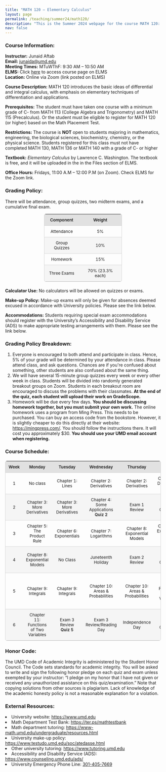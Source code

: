 ```yaml
---
title: "MATH 120 – Elementary Calculus"
layout: page
permalink: /teaching/summer24/math120/
description: "This is the Summer 2024 webpage for the course MATH 120: Elementary Calculus."
nav: false
---
```


### Course Information:

**Instructor:** Junaid Aftab  
**Email:** [junaida@umd.edu](mailto:junaida@umd.edu)   
**Meeting Times:** MTuWThF: 9:30 AM – 10:50 AM   
**ELMS:** Click [here](https://umd.instructure.com/courses/1373442) to access course page on ELMS  	   
**Location:** Online via Zoom (link posted on ELMS)  


**Course Description:**  MATH 120 introduces the basic ideas of differential and integral calculus, with emphasis on elementary techniques of differentiation and applications.

**Prerequisites:** The student must have taken one course with a minimum grade of C- from MATH 113 (College Algebra and Trigonometry) and MATH 115 (Precalculus). Or the student must be eligible to register for MATH 120 (or higher) based on the Math Placement Test.

**Restrictions:**  The course is **NOT** open to students majoring in mathematics, engineering, the biological sciences, biochemistry, chemistry, or the physical science. Students registered for this class must not have completed MATH 130, MATH 136 or MATH 140 with a grade of C- or higher

**Textbook:**  *Elementary Calculus* by Lawrence C. Washington. The textbook is free, and it will be uploaded in the in the Files section of ELMS.

**Office Hours:** Fridays, 11:00 A.M – 12:00 P.M (on Zoom). Check ELMS for the Zoom link.


### Grading Policy:

There will be attendance, group quizzes, two midterm exams, and a cumulative final exam. 


<table class="grading-table">
  <thead>
    <tr>
      <th>Component</th>
      <th>Weight</th>
    </tr>
  </thead>
  <tbody>
    <tr>
      <td>Attendance</td>
      <td>5%</td>
    </tr>
    <tr>
      <td>Group Quizzes</td>
      <td>10%</td>
    </tr>
    <tr>
      <td>Homework</td>
      <td>15%</td>
    </tr>
    <tr>
      <td>Three Exams</td>
      <td>70% (23.3% each)</td>
    </tr>
  </tbody>
</table>

<style>
.grading-table {
  width: 50%;
  margin: 0 auto 1.5em;
  border-collapse: collapse;
  text-align: center;
  font-size: 0.95em;
  border: 1px solid var(--table-border);
  border-radius: 6px;
  overflow: hidden;
}

.grading-table th,
.grading-table td {
  padding: 10px;
  border-bottom: 1px solid var(--table-border);
}

/* header row */
.grading-table th {
  background: color-mix(in srgb, currentColor 12%, transparent);
  font-weight: 600;
}

/* alternating rows */
.grading-table tr:nth-child(even) {
  background: color-mix(in srgb, currentColor 3%, transparent);
}

/* hover effect */
.grading-table tr:hover {
  background: color-mix(in srgb, currentColor 7%, transparent);
}

/* links (if any) */
.grading-table a {
  color: var(--global-theme-color);
  font-weight: 600;
  text-decoration: none;
}

.grading-table a:hover {
  text-decoration: underline;
}

/* light mode defaults */
:root {
  --table-border: #d0d0d0;
}

/* dark mode overrides */
@media (prefers-color-scheme: dark) {
  :root {
    --table-border: #444;
  }
}
</style>



**Calculator Use:** No calculators will be allowed on quizzes or exams.

**Make-up Policy:** Make-up exams will only be given for absences deemed excused in accordance with University policies. Please see the link below.

**Accommodations:** Students requiring special exam accommodations should register with the University’s Accessibility and Disability Service (ADS) to make appropriate testing arrangements with them. Please see the link below.



<h3>Grading Policy Breakdown:</h3>
<ol>
  <li>
    Everyone is encouraged to both attend and participate in class. 
    Hence, 5% of your grade will be determined by your attendance in class.
    Please attend class, and ask questions. Chances are if you're confused about something, other students are also confused about the same thing.
  </li>
  <li>
    We will have several 15-minute group quizzes every week or every other week in class. Students will be divided into randomly generated breakout groups on Zoom. 
    Students in each breakout room are encouraged to discuss the problems with their classmates. 
    <strong>At the end of the quiz, each student will upload their work on GradeScope.</strong>
  </li>
  <li>
    Homework will be due every few days. 
    <strong>You should be discussing homework together, but you must submit your own work.</strong> 
    The online homework uses a program from Ming Press. This needs to be purchased. You can buy an access code from the bookstore. However, it is slightly cheaper to do this directly at their website: 
    <a href="https://mingpress.com/" target="_blank">https://mingpress.com/</a>. 
    You should follow the instructions there. It will cost you approximately $30.  
    <strong>You should use your UMD email account when registering.</strong>
  </li>
</ol>


### Course Schedule:

<table class="schedule-table">
  <thead>
    <tr>
      <th>Week</th>
      <th>Monday</th>
      <th>Tuesday</th>
      <th>Wednesday</th>
      <th>Thursday</th>
      <th>Friday</th>
    </tr>
  </thead>
  <tbody>
    <tr>
      <td>1</td>
      <td>No class</td>
      <td>Chapter 1: Lines</td>
      <td>Chapter 2: Derivatives</td>
      <td>Chapter 2: Derivatives</td>
      <td>Chapter 2: Derivatives<br><strong><a href="/assets/teaching/summer24/Quiz1.pdf">Quiz 1</a></strong></td>
    </tr>
    <tr>
      <td>2</td>
      <td>Chapter 3: More Derivatives</td>
      <td>Chapter 3: More Derivatives</td>
      <td>Chapter 4: Some Applications<br><strong><a href="/assets/teaching/summer24/Quiz2.pdf">Quiz 2</a></strong></td>
      <td>Exam 1 Review</td>
      <td><strong><a href="/assets/teaching/summer24/Exam1.pdf">Exam 1</a></strong><br>Covers Chapters 1-4</td>
    </tr>
    <tr>
      <td>3</td>
      <td>Chapter 5: The Product Rule</td>
      <td>Chapter 6: Exponentials</td>
      <td>Chapter 7: Logarithms</td>
      <td>Chapter 8: Exponential Models</td>
      <td>Chapter 8: Exponential Models<br><strong><a href="/assets/teaching/summer24/Quiz3.pdf">Quiz 3</a></strong></td>
    </tr>
    <tr>
      <td>4</td>
      <td>Chapter 8: Exponential Models</td>
      <td>No Class</td>
      <td>Juneteenth Holiday</td>
      <td>Exam 2 Review</td>
      <td><strong><a href="/assets/teaching/summer24/Exam2.pdf">Exam 2</a></strong><br>Covers Chapters 5-8</td>
    </tr>
    <tr>
      <td>5</td>
      <td>Chapter 9: Integrals</td>
      <td>Chapter 9: Integrals</td>
      <td>Chapter 10: Areas & Probabilities</td>
      <td>Chapter 10: Areas & Probabilities</td>
      <td>Chapter 11: Functions of Two Variables<br><strong><a href="/assets/teaching/summer24/Quiz4.pdf">Quiz 4</a></strong></td>
    </tr>
    <tr>
      <td>6</td>
      <td>Chapter 11: Functions of Two Variables</td>
      <td>Exam 3 Review<br><strong><a href="/assets/teaching/summer24/Quiz5.pdf">Quiz 5</a></strong></td>
      <td>Exam 3 Review/Reading Day</td>
      <td>Independence Day</td>
      <td><strong><a href="/assets/teaching/summer24/Exam3.pdf">Exam 3</a></strong><br>Covers Chapters 9-11</td>
    </tr>
  </tbody>
</table>

<style>
.schedule-table {
  width: 100%;
  border-collapse: collapse;
  margin: 1.5em 0;
  font-size: 0.95em;
  text-align: center;
  border: 1px solid var(--table-border);
  border-radius: 6px;
  overflow: hidden;
}

.schedule-table th,
.schedule-table td {
  padding: 10px;
  border-bottom: 1px solid var(--table-border);
}

/* header row */
.schedule-table th {
  background: color-mix(in srgb, currentColor 12%, transparent);
  font-weight: 600;
}

/* alternating rows */
.schedule-table tr:nth-child(even) {
  background: color-mix(in srgb, currentColor 3%, transparent);
}

/* hover effect */
.schedule-table tr:hover {
  background: color-mix(in srgb, currentColor 7%, transparent);
}

/* links */
.schedule-table a {
  color: var(--global-theme-color);
  font-weight: 600;
  text-decoration: none;
}

.schedule-table a:hover {
  text-decoration: underline;
}

/* light mode defaults */
:root {
  --table-border: #d0d0d0;
}

/* dark mode overrides */
@media (prefers-color-scheme: dark) {
  :root {
    --table-border: #444;
  }
}
</style>





### Honor Code:

The UMD Code of Academic Integrity is administered by the Student Honor Council. The Code  sets standards for academic integrity.  You will be asked to write and sign the following honor pledge on each quiz  and exam unless exempted by your instructor: “I pledge on my honor that I have not given or received any unauthorized assistance on this quiz/examination.”  Note that copying solutions from other sources is plagiarism. Lack of knowledge of the academic honesty policy is not a reasonable explanation for a violation.


### External Resources: 
  <li>University website: <a href="https://www.umd.edu" target="_blank">https://www.umd.edu</a></li>
  <li>Math Department Test Bank: <a href="https://ter.ps/mathtestbank" target="_blank">https://ter.ps/mathtestbank</a></li>
  <li>Math department tutoring: <a href="https://www-math.umd.edu/undergraduate/resources.html" target="_blank">https://www-math.umd.edu/undergraduate/resources.html</a></li>
  <li>University make-up policy: <a href="https://www.testudo.umd.edu/soc/atedasse.html" target="_blank">https://www.testudo.umd.edu/soc/atedasse.html</a></li>
  <li>Other university tutoring: <a href="https://www.tutoring.umd.edu" target="_blank">https://www.tutoring.umd.edu</a></li>
  <li>Accessibility and Disability Service (ADS): <a href="https://www.counseling.umd.edu/ads/" target="_blank">https://www.counseling.umd.edu/ads/</a></li>
  <li>University Emergency Phone Line: <a href="tel:301-405-7669">301-405-7669</a></li>
